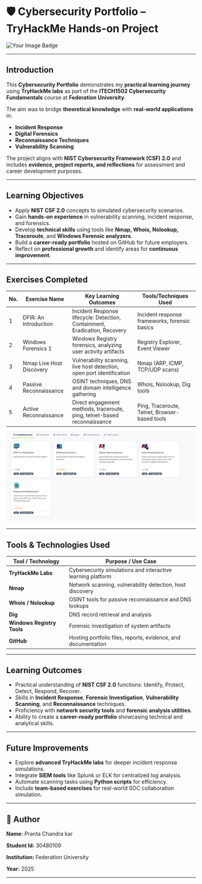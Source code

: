 # 🛡️ Cybersecurity Portfolio – TryHackMe Hands-on Project  

  <img src="https://tryhackme-badges.s3.amazonaws.com/pkar.png" alt="Your Image Badge" />

---

## Introduction  
This **Cybersecurity Portfolio** demonstrates my **practical learning journey** using **TryHackMe labs** as part of the **ITECH1502 Cybersecurity Fundamentals** course at **Federation University**.  

The aim was to bridge **theoretical knowledge** with **real-world applications** in:  
- **Incident Response**  
- **Digital Forensics**  
- **Reconnaissance Techniques**  
- **Vulnerability Scanning**  

The project aligns with **NIST Cybersecurity Framework (CSF) 2.0** and includes **evidence, project reports, and reflections** for assessment and career development purposes.  

---

## Learning Objectives  
- Apply **NIST CSF 2.0** concepts to simulated cybersecurity scenarios.  
- Gain **hands-on experience** in vulnerability scanning, incident response, and forensics.  
- Develop **technical skills** using tools like **Nmap, Whois, Nslookup, Traceroute**, and **Windows Forensic analyzers**.  
- Build a **career-ready portfolio** hosted on GitHub for future employers.  
- Reflect on **professional growth** and identify areas for **continuous improvement**.  


---

## Exercises Completed  

| No. | Exercise Name            | Key Learning Outcomes                                                         | Tools/Techniques Used                          |
|-----|---------------------------|-------------------------------------------------------------------------------|------------------------------------------------|
| 1   | DFIR: An Introduction      | Incident Response lifecycle: Detection, Containment, Eradication, Recovery    | Incident response frameworks, forensic basics  |
| 2   | Windows Forensics 1        | Windows Registry forensics, analyzing user activity artifacts                 | Registry Explorer, Event Viewer                |
| 3   | Nmap Live Host Discovery   | Vulnerability scanning, live host detection, open port identification         | Nmap (ARP, ICMP, TCP/UDP scans)                 |
| 4   | Passive Reconnaissance      | OSINT techniques, DNS and domain intelligence gathering                        | Whois, Nslookup, Dig tools                      |
| 5   | Active Reconnaissance       | Direct engagement methods, traceroute, ping, telnet-based reconnaissance      | Ping, Traceroute, Telnet, Browser-based tools   |

![](https://raw.githubusercontent.com/pkar412/Cybersecurity_Portfolio/refs/heads/main/Screenshots/Screenshot%202025-09-22%20174654.png)

---

## Tools & Technologies Used  

| Tool / Technology     | Purpose / Use Case                                                      |
|-----------------------|-------------------------------------------------------------------------|
| **TryHackMe Labs**     | Cybersecurity simulations and interactive learning platform             |
| **Nmap**               | Network scanning, vulnerability detection, host discovery               |
| **Whois / Nslookup**    | OSINT tools for passive reconnaissance and DNS lookups                  |
| **Dig**                | DNS record retrieval and analysis                                       |
| **Windows Registry Tools** | Forensic investigation of system artifacts                           |
| **GitHub**             | Hosting portfolio files, reports, evidence, and documentation           |

---

## Learning Outcomes  

- Practical understanding of **NIST CSF 2.0** functions: Identify, Protect, Detect, Respond, Recover.  
- Skills in **Incident Response**, **Forensic Investigation**, **Vulnerability Scanning**, and **Reconnaissance** techniques.  
- Proficiency with **network security tools** and **forensic analysis utilities**.  
- Ability to create a **career-ready portfolio** showcasing technical and analytical skills.  

---

## Future Improvements  

- Explore **advanced TryHackMe labs** for deeper incident response simulations.  
- Integrate **SIEM tools** like Splunk or ELK for centralized log analysis.  
- Automate scanning tasks using **Python scripts** for efficiency.  
- Include **team-based exercises** for real-world SOC collaboration simulation.  

---

## 👤 Author  

**Name:** Pranta Chandra kar

**Student Id:** 30480109 

**Institution:** Federation University 

**Year:** 2025  

---
